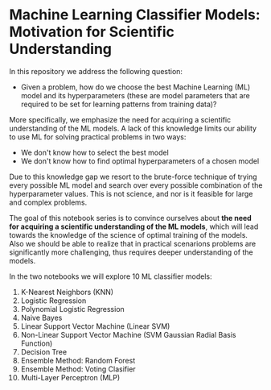 # Machine Learning Classifier Models: Motivation for Scientific Understanding


In this repository we address the following question:

- Given a problem, how do we choose the best Machine Learning (ML) model and its hyperparameters (these are model parameters that are required to be set for learning patterns from training data)?

More specifically, we emphasize the need for acquiring a scientific understanding of the ML models. A lack of this knowledge limits our ability to use ML for solving practical problems in two ways:

- We don't know how to select the best model
- We don't know how to find optimal hyperparameters of a chosen model

Due to this knowledge gap we resort to the brute-force technique of trying every possible ML model and search over every possible combination of the hyperparameter values. This is not science, and nor is it feasible for large and complex problems.

The goal of this notebook series is to convince ourselves about **the need for acquiring a scientific understanding of the ML models**, which will lead towards the knowledge of the science of optimal training of the models. Also we should be able to realize that in practical scenarions problems are significantly more challenging, thus requires deeper understanding of the models.

In the two notebooks we will explore 10 ML classifier models:
1. K-Nearest Neighbors (KNN)
2. Logistic Regression
3. Polynomial Logistic Regression
4. Naive Bayes
5. Linear Support Vector Machine (Linear SVM)
6. Non-Linear Support Vector Machine (SVM Gaussian Radial Basis Function)
7. Decision Tree
8. Ensemble Method: Random Forest
9. Ensemble Method: Voting Clasifier
10. Multi-Layer Perceptron (MLP)

